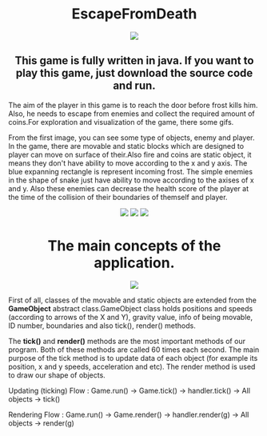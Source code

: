 <h1 align="center"> EscapeFromDeath </h1>

<p align="center">
  <img src="forReadME/1.gif">
</p>

<h2 align="center"> This game is fully written in java. If you want to play this game, just download the source code and run. </h2>

The aim of the player in this game is to reach the door before frost kills him. Also, he needs to escape from enemies and collect the required amount of coins.For exploration and visualization of the game, there some gifs.

From the first image, you can see some type of objects, enemy and player. In the game, there are movable and static blocks which are designed to player can move on surface of their.Also fire and coins are static object, it means they don't have ability to move according to the x and y axis. The blue expanning rectangle is represent incoming frost. The simple enemies in the shape of snake just have ability to  move according to the axises of x and y. Also these enemies can decrease the health score of the player at the time of the collision of their boundaries of themself and player.

<p align="center">
  <img src="forReadME/2.gif">
  <img src="forReadME/3.gif">
  <img src="forReadME/4.gif">
</p>

<h1 align="center"> The main concepts of the application. </h1>

<p align="center">
  <img src="forReadME/1.gif">
</p>

First of all, classes of the movable and static objects are extended from the **GameObject** abstract class.GameObject class holds positions and speeds (according to arrows of the X and Y), gravity value, info of being movable, ID number,  boundaries and also tick(), render() methods. 

The **tick()** and **render()** methods are the most important methods of our program. Both of these methods are called 60 times each second. The main purpose of the tick method is to update data of each object (for example its position, x and y speeds, acceleration and etc). The render method is used to draw our shape of objects.

Updating (ticking) Flow :
Game.run() ->  Game.tick() -> handler.tick() -> All objects -> tick()

Rendering Flow :
Game.run() ->  Game.render() -> handler.render(g) -> All objects -> render(g)
 
